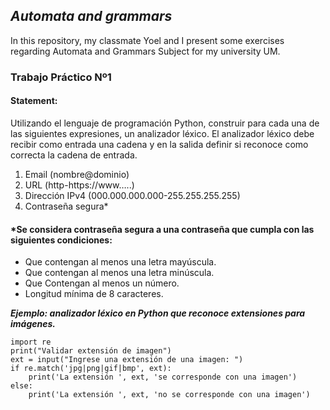 ## ***Automata and grammars***

In this repository, my classmate Yoel and I present some exercises regarding Automata and Grammars Subject for my university UM.

### Trabajo Práctico Nº1
#### Statement:
Utilizando el lenguaje de programación Python, construir para cada una de las siguientes
expresiones, un analizador léxico. El analizador léxico debe recibir como entrada una cadena y
en la salida definir si reconoce como correcta la cadena de entrada.
1. Email (nombre@dominio)
2. URL (http-https://www…..)
3. Dirección IPv4 (000.000.000.000-255.255.255.255)
4. Contraseña segura*
#### *Se considera contraseña segura a una contraseña que cumpla con las siguientes condiciones:
- Que contengan al menos una letra mayúscula.
- Que contengan al menos una letra minúscula.
- Que Contengan al menos un número.
- Longitud mínima de 8 caracteres.

***Ejemplo: analizador léxico en Python que reconoce extensiones para imágenes.***
```
import re
print("Validar extensión de imagen")
ext = input("Ingrese una extensión de una imagen: ")
if re.match('jpg|png|gif|bmp', ext):
    print('La extensión ', ext, 'se corresponde con una imagen')
else:
    print('La extensión ', ext, 'no se corresponde con una imagen')
```
